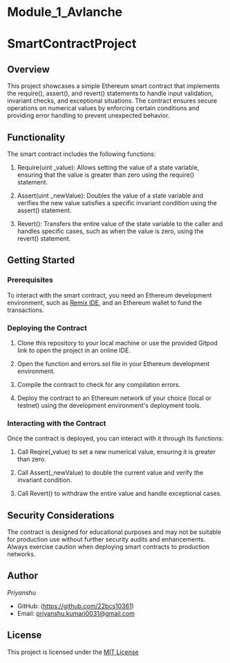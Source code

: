 # Module_1_Avlanche
# SmartContractProject

## Overview

This project showcases a simple Ethereum smart contract that implements the require(), assert(), and revert() statements to handle input validation, invariant checks, and exceptional situations. The contract ensures secure operations on numerical values by enforcing certain conditions and providing error handling to prevent unexpected behavior.

## Functionality

The smart contract includes the following functions:

1. Require(uint _value): Allows setting the value of a state variable, ensuring that the value is greater than zero using the require() statement.

2. Assert(uint _newValue): Doubles the value of a state variable and verifies the new value satisfies a specific invariant condition using the assert() statement.

3. Revert(): Transfers the entire value of the state variable to the caller and handles specific cases, such as when the value is zero, using the revert() statement.

## Getting Started

### Prerequisites

To interact with the smart contract, you need an Ethereum development environment, such as [Remix IDE](https://remix.ethereum.org/), and an Ethereum wallet to fund the transactions.

### Deploying the Contract

1. Clone this repository to your local machine or use the provided Gitpod link to open the project in an online IDE.

2. Open the function and errors.sol file in your Ethereum development environment.

3. Compile the contract to check for any compilation errors.

4. Deploy the contract to an Ethereum network of your choice (local or testnet) using the development environment's deployment tools.

### Interacting with the Contract

Once the contract is deployed, you can interact with it through its functions:

1. Call Reqire(_value) to set a new numerical value, ensuring it is greater than zero.

2. Call Assert(_newValue) to double the current value and verify the invariant condition.

3. Call Revert() to withdraw the entire value and handle exceptional cases.

## Security Considerations

The contract is designed for educational purposes and may not be suitable for production use without further security audits and enhancements. Always exercise caution when deploying smart contracts to production networks.

## Author

*Priyanshu*

- GitHub: (https://github.com/22bcs10361)
- Email: priyanshu.kumari0031@gmail.com

## License
This project is licensed under the [MIT License](https://github.com/22bcs10361/Module_1_Avlanche/blob/eb85f0fd1bdc28c235704335054c4523a9ad4965/LICENSE)
